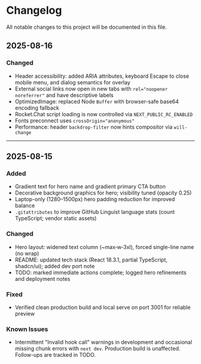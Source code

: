 # Changelog

All notable changes to this project will be documented in this file.

## 2025-08-16

### Changed
- Header accessibility: added ARIA attributes, keyboard Escape to close mobile menu, and dialog semantics for overlay
- External social links now open in new tabs with `rel="noopener noreferrer"` and have descriptive labels
- OptimizedImage: replaced Node `Buffer` with browser-safe base64 encoding fallback
- Rocket.Chat script loading is now controlled via `NEXT_PUBLIC_RC_ENABLED`
- Fonts preconnect uses `crossOrigin="anonymous"`
- Performance: header `backdrop-filter` now hints compositor via `will-change`

---

## 2025-08-15

### Added
- Gradient text for hero name and gradient primary CTA button
- Decorative background graphics for hero; visibility tuned (opacity 0.25)
- Laptop-only (1280–1500px) hero padding reduction for improved balance
- `.gitattributes` to improve GitHub Linguist language stats (count TypeScript; vendor static assets)

### Changed
- Hero layout: widened text column (~max‑w‑3xl), forced single-line name (no wrap)
- README: updated tech stack (React 18.3.1, partial TypeScript, shadcn/ui); added dev port note
- TODO: marked immediate actions complete; logged hero refinements and deployment notes

### Fixed
- Verified clean production build and local serve on port 3001 for reliable preview

### Known Issues
- Intermittent "Invalid hook call" warnings in development and occasional missing chunk errors with `next dev`. Production build is unaffected. Follow-ups are tracked in TODO.
